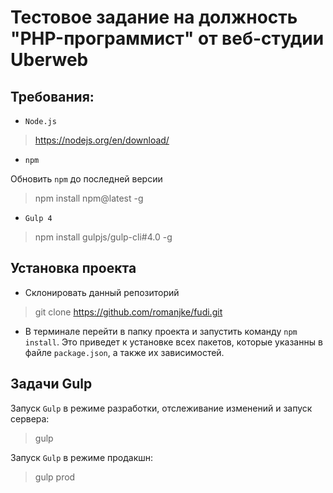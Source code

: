 # Тестовое задание на должность "PHP-программист" от веб-студии Uberweb

## Требования:

* `Node.js`
> https://nodejs.org/en/download/

* `npm`

Обновить `npm` до последней версии
> npm install npm@latest -g

* `Gulp 4`
> npm install gulpjs/gulp-cli#4.0 -g

## Установка проекта

* Склонировать данный репозиторий
> git clone https://github.com/romanjke/fudi.git

* В терминале перейти в папку проекта и запустить команду `npm install`. Это приведет к установке всех пакетов, которые указанны в файле
`package.json`, а также их зависимостей.

## Задачи Gulp

Запуск `Gulp` в режиме разработки, отслеживание изменений и запуск сервера:
> gulp

Запуск `Gulp` в режиме продакшн:
> gulp prod
